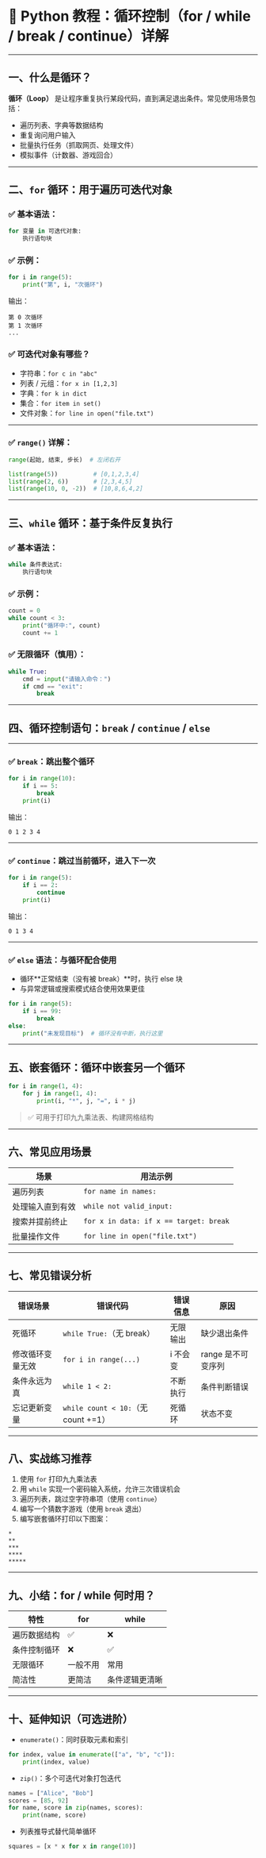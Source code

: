 # 📘 Python 教程：循环控制（for / while / break / continue）详解

---

## 一、什么是循环？

**循环（Loop）** 是让程序重复执行某段代码，直到满足退出条件。常见使用场景包括：

- 遍历列表、字典等数据结构
- 重复询问用户输入
- 批量执行任务（抓取网页、处理文件）
- 模拟事件（计数器、游戏回合）

---

## 二、`for` 循环：用于**遍历可迭代对象**

### ✅ 基本语法：

```python
for 变量 in 可迭代对象:
    执行语句块
```

### ✅ 示例：

```python
for i in range(5):
    print("第", i, "次循环")
```

输出：
```
第 0 次循环
第 1 次循环
...
```

### ✅ 可迭代对象有哪些？

- 字符串：`for c in "abc"`
- 列表 / 元组：`for x in [1,2,3]`
- 字典：`for k in dict`
- 集合：`for item in set()`
- 文件对象：`for line in open("file.txt")`

---

### ✅ `range()` 详解：

```python
range(起始, 结束, 步长)  # 左闭右开
```

```python
list(range(5))          # [0,1,2,3,4]
list(range(2, 6))       # [2,3,4,5]
list(range(10, 0, -2))  # [10,8,6,4,2]
```

---

## 三、`while` 循环：**基于条件反复执行**

### ✅ 基本语法：

```python
while 条件表达式:
    执行语句块
```

### ✅ 示例：

```python
count = 0
while count < 3:
    print("循环中:", count)
    count += 1
```

### ✅ 无限循环（慎用）：

```python
while True:
    cmd = input("请输入命令：")
    if cmd == "exit":
        break
```

---

## 四、循环控制语句：`break` / `continue` / `else`

---

### ✅ `break`：**跳出整个循环**

```python
for i in range(10):
    if i == 5:
        break
    print(i)
```

输出：
```
0 1 2 3 4
```

---

### ✅ `continue`：**跳过当前循环，进入下一次**

```python
for i in range(5):
    if i == 2:
        continue
    print(i)
```

输出：
```
0 1 3 4
```

---

### ✅ `else` 语法：**与循环配合使用**

- 循环**正常结束（没有被 break）**时，执行 else 块
- 与异常逻辑或搜索模式结合使用效果更佳

```python
for i in range(5):
    if i == 99:
        break
else:
    print("未发现目标")  # 循环没有中断，执行这里
```

---

## 五、嵌套循环：**循环中嵌套另一个循环**

```python
for i in range(1, 4):
    for j in range(1, 4):
        print(i, "*", j, "=", i * j)
```

> ✅ 可用于打印九九乘法表、构建网格结构

---

## 六、常见应用场景

| 场景 | 用法示例 |
|------|----------|
| 遍历列表 | `for name in names:` |
| 处理输入直到有效 | `while not valid_input:` |
| 搜索并提前终止 | `for x in data: if x == target: break` |
| 批量操作文件 | `for line in open("file.txt")` |

---

## 七、常见错误分析

| 错误场景 | 错误代码 | 错误信息 | 原因 |
|----------|-----------|------------|-------|
| 死循环 | `while True:`（无 break） | 无限输出 | 缺少退出条件 |
| 修改循环变量无效 | `for i in range(...)` | i 不会变 | range 是不可变序列 |
| 条件永远为真 | `while 1 < 2:` | 不断执行 | 条件判断错误 |
| 忘记更新变量 | `while count < 10:`（无 count +=1） | 死循环 | 状态不变 |

---

## 八、实战练习推荐

1. 使用 `for` 打印九九乘法表  
2. 用 `while` 实现一个密码输入系统，允许三次错误机会  
3. 遍历列表，跳过空字符串项（使用 `continue`）  
4. 编写一个猜数字游戏（使用 `break` 退出）  
5. 编写嵌套循环打印以下图案：

```
*
**
***
****
*****
```

---

## 九、小结：for / while 何时用？

| 特性 | for | while |
|------|-----|-------|
| 遍历数据结构 | ✅ | ❌ |
| 条件控制循环 | ❌ | ✅ |
| 无限循环 | 一般不用 | 常用 |
| 简洁性 | 更简洁 | 条件逻辑更清晰 |

---

## 十、延伸知识（可选进阶）

- `enumerate()`：同时获取元素和索引
```python
for index, value in enumerate(["a", "b", "c"]):
    print(index, value)
```

- `zip()`：多个可迭代对象打包迭代
```python
names = ["Alice", "Bob"]
scores = [85, 92]
for name, score in zip(names, scores):
    print(name, score)
```

- 列表推导式替代简单循环
```python
squares = [x * x for x in range(10)]
```

